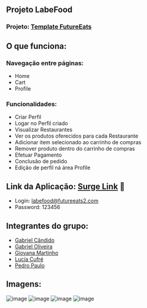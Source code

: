 ## Projeto LabeFood

### Projeto: [Template FutureEats](https://app.zeplin.io/project/5dcc566ddc1332bf7fb4f450)

## O que funciona:
### Navegação entre páginas:

- Home
- Cart
- Profile

### Funcionalidades:

- Criar Perfil
- Logar no Perfil criado
- Visualizar Restaurantes
- Ver os produtos oferecidos para cada Restaurante
- Adicionar item selecionado ao carrinho de compras
- Remover produto dentro do carrinho de compras
- Efetuar Pagamento
- Conclusão de pedido
- Edição de perfil ná área Profile

## Link da Aplicação: [Surge Link](https://pathetic-park.surge.sh/) 🚀

- Login: labefood@futureeats2.com
- Password: 123456

## Integrantes do grupo:

- [Gabriel Cândido](https://github.com/GCandid07)
- [Gabriel Oliveira](https://github.com/GabriellOlliveira99)
- [Giovana Martinho](https://github.com/Giovana-MS)
- [Lucía Cufré](https://github.com/lucia-cufre)
- [Pedro Paulo](https://github.com/ppssjr)

## Imagens: 
![image](https://user-images.githubusercontent.com/98095327/182414528-ab4d45ba-5042-4c32-aef7-66b68a654aef.png)
![image](https://user-images.githubusercontent.com/98095327/182415481-9b7500a8-cc5a-4a80-bb7e-4b1f2aeeeb8b.png)
![image](https://user-images.githubusercontent.com/98095327/182417541-5b438a9e-cc53-4b37-bba4-f655cac5e3b0.png)
![image](https://user-images.githubusercontent.com/98095327/182417348-4b81a2f5-57fb-4135-b46a-3aeaa9777a24.png)

